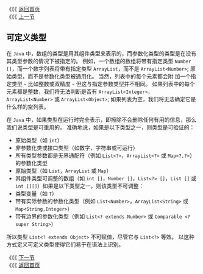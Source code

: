 《《《 [返回首页](../README.md)       <br/>
《《《 [上一节](00_Reification.md)

## 可定义类型

在 `Java` 中，数组的类型是用其组件类型来表示的，而参数化类型的类型是在没有其类型参数的情况下被指定的。 例如，一个数组的数组将带有指定类型 
`Number []`，而一个数字列表将带有指定类型 `ArrayList`，而不是 `ArrayList<Number>`; 原始类型，而不是参数化类型被通用化。 当然，列表中的每个元素都会附
加一个指定类型 - 比如整数或双精度 - 但这与指定参数类型并不相同。 如果列表中的每个元素都是整数，我们将无法判断是否有 `ArrayList<Integer>`，
`ArrayList<Number>` 或 `ArrayList<Object>`; 如果列表为空，我们将无法确定它是什么样的空列表。

在 `Java` 中，如果类型在运行时完全表示，即擦除不会删除任何有用的信息，那么我们说类型是可重用的。 准确地说，如果是以下类型之一，则类型是可验证的：

   - 原始类型（如 `int`）
   - 非参数化类或接口类型（如数字，字符串或可运行）
   - 所有类型参数都是无界通配符（例如 `List<?>`，`ArrayList<?>` 或 `Map<?,?>`）的参数化类型
   - 原始类型（如 `List`，`ArrayList` 或 `Map`）
   - 其组件类型可调整的数组（如 `int []`，`Number []`，`List<?> []`，`List []` 或 `int [][]`）如果是以下类型之一，则该类型不可调整：
   - 类型变量（如 `T`）
   - 带有实际参数的参数化类型（例如 `List<Number>`，`ArrayList<String>` 或 `Map<String,Integer>`）
   - 带有边界的参数化类型（例如 `List<? extends Number>` 或 `Comparable <? super String>`）
   
所以类型 `List<? extends Object>` 不可赋值，尽管它与 `List<?>` 等效。 以这种方式定义可定义类型使得它们易于在语法上识别。   

《《《 [下一节](02_Instance_Tests_and_Casts.md)      <br/>
《《《 [返回首页](../README.md)

